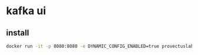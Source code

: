 # kafka ui

## install

```sh
docker run -it -p 8080:8080 -e DYNAMIC_CONFIG_ENABLED=true provectuslabs/kafka-ui
```
